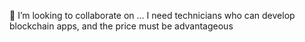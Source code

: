 💞️ I’m looking to collaborate on ...
I need technicians who can develop blockchain apps, and the price must be advantageous

<!---
jfliu1979/jfliu1979 is a ✨ special ✨ repository because its `README.md` (this file) appears on your GitHub profile.
You can click the Preview link to take a look at your changes.
--->

